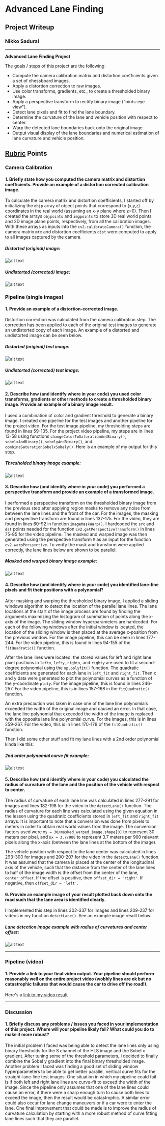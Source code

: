 # **Advanced Lane Finding**

## Project Writeup

### Nikko Sadural

---

**Advanced Lane Finding Project**

The goals / steps of this project are the following:

* Compute the camera calibration matrix and distortion coefficients given a set of chessboard images.
* Apply a distortion correction to raw images.
* Use color transforms, gradients, etc., to create a thresholded binary image.
* Apply a perspective transform to rectify binary image ("birds-eye view").
* Detect lane pixels and fit to find the lane boundary.
* Determine the curvature of the lane and vehicle position with respect to center.
* Warp the detected lane boundaries back onto the original image.
* Output visual display of the lane boundaries and numerical estimation of lane curvature and vehicle position.

[//]: # (Image References)

[image1]: ./camera_cal/calibration2.jpg
[image2]: ./_calibration2_undistorted.jpg
[image3]: ./test_images/straight_lines2.jpg
[image4]: ./output_images/_undist_3.jpg
[image5]: ./output_images/_combined_binary255_3.jpg
[image6]: ./output_images/_warp_binary255_3.jpg
[image7]: ./output_images/_polyfit_7.jpg
[image8]: ./output_images/_final_image_7.jpg
[video1]: ./output_images/project_video_output.mp4

## [Rubric](https://review.udacity.com/#!/rubrics/571/view) Points

### Camera Calibration

#### 1. Briefly state how you computed the camera matrix and distortion coefficients. Provide an example of a distortion corrected calibration image.

To calculate the camera matrix and distortion coefficients, I started off by initializing the `objp` array of object points that correspond to (x,y,z) coordinates in the real world (assuming an x-y plane where z=0). Then I created the arrays `objpoints` and `imgpoints` to store 3D real world points and 2D image plane points, respectively, from all the calibration images. With these arrays as inputs into the `cv2.calibrateCamera()` function, the camera matrix `mtx` and distortion coefficients `dist` were computed to apply to all images captured by the camera.

##### Distorted (original) image:
![alt text][image1]

##### Undistorted (corrected) image:
![alt text][image2]

### Pipeline (single images)

#### 1. Provide an example of a distortion-corrected image.

Distortion correction was calculated from the camera calibration step. The correction has been applied to each of the original test images to generate an undistorted copy of each image. An example of a distorted and undistorted image can be seen below.

##### Distorted (original) test image:
![alt text][image3]

##### Undistorted (corrected) test image:
![alt text][image4]

#### 2. Describe how (and identify where in your code) you used color transforms, gradients or other methods to create a thresholded binary image.  Provide an example of a binary image result.

I used a combination of color and gradient threshold to generate a binary image. I created one pipeline for the test images and another pipeline for the project video. For the test image pipeline, my thresholding steps are found in lines 59-135. For the project video pipeline, my steps are in lines 13-58 using functions `changeColorToSaturationAndBinary()`, `sobelxAndBinary()`, `sobelyAndBinary()`, and `combineSaturationSobelxSobely()`. Here is an example of my output for this step.

##### Thresholded binary image example:
![alt text][image5]

#### 3. Describe how (and identify where in your code) you performed a perspective transform and provide an example of a transformed image.

I performed a perspective transform on the thresholded binary image from the previous step after applying region masks to remove any noise from between the lane lines and the front of the car. For the images, the masking and perspective transform are found in lines 137-175. For the video, they are found in lines 60-92 in function `imageMaskWarp()`. I hardcoded the `src` and `dst` points needed for the function `cv2.getPerspectiveTransform()` in lines 75-85 for the video pipeline. The masked and warped image was then generated using the perspective transform `M` as an input for the function `cv2.warpPerspective`. To verify the mask and transform were applied correctly, the lane lines below are shown to be parallel.

##### Masked and warped binary image example:
![alt text][image6]

#### 4. Describe how (and identify where in your code) you identified lane-line pixels and fit their positions with a polynomial?

After masking and warping the thresholded binary image, I applied a sliding windows algorithm to detect the location of the parallel lane lines. The lane locations at the start of the image process are found by finding the arguments maximizing the histogram of summation of points along the x-axis of the image. The sliding window hyperparameters are hardcoded. For each of the following windows after the initial window is located, the location of the sliding window is then placed at the average x-position from the previous window. For the image pipeline, this can be seen in lines 177-244. For the video pipeline, this is found in lines 94-155 of the `fitQuadratic()` function.

After the lane lines were located, the stored values for left and right lane pixel positions in `leftx`, `lefty`, `rightx`, and `righty` are used to fit a second-degree polynomial using the `np.polyfit()` function. The quadratic coefficients are generated for each lane in `left_fit` and `right_fit`. Then x and y data were generated to plot the polynomial curves as a function of the y-coordinate `ploty`. For the image pipeline, this is found in lines 246-257. For the video pipeline, this is in lines 157-168 in the `fitQuadratic()` function.

An extra precaution was taken in case one of the lane line polynomials exceeded the width of the original image and caused an error. In that case, the lane line polynomial that exceeded the width of the image is replaced with the opposite lane line polynomial curve. For the images, this is in lines 259-267. For the video, this is in lines 170-178 of the `fitQuadratic()` function.

Then I did some other stuff and fit my lane lines with a 2nd order polynomial kinda like this:

##### 2nd order polynomial curve fit example:
![alt text][image7]

#### 5. Describe how (and identify where in your code) you calculated the radius of curvature of the lane and the position of the vehicle with respect to center.

The radius of curvature of each lane line was calculated in lines 277-291 for images and lines 182-198 for the video in the `detectLane()` function. The radius of curvature for each line was calculated using the given equation in the lesson using the quadratic coefficients stored in `left_fit` and `right_fit` arrays. It is important to note that a conversion was done from pixels to meters in order to obtain real world values from the image. The conversion factors used were `my = 30/masked_warped_image.shape[0]` to represent 30 meters per pixel, and `mx = 3.7/900` to represent 3.7 meters per 900 relevant pixels along the x-axis (between the lane lines at the bottom of the image).

The vehicle position with respect to the lane center was calculated in lines 293-300 for images and 200-207 for the video in the `detectLane()` function. It was assumed that the camera is placed at the center of the longitudinal axis of the vehicle, such that the distance from the center of the lane lines to half of the image width is the offset from the center of the lane, `center_offset`. If the offset is positive, then `offset_dir = 'right'`. If negative, then `offset_dir = 'left'`.

#### 6. Provide an example image of your result plotted back down onto the road such that the lane area is identified clearly.

I implemented this step in lines 302-337 for images and lines 209-237 for videos in my function `detectLane()`. See an example image result below.

##### Lane detection image example with radius of curvatures and center offset:
![alt text][image8]

---

### Pipeline (video)

#### 1. Provide a link to your final video output.  Your pipeline should perform reasonably well on the entire project video (wobbly lines are ok but no catastrophic failures that would cause the car to drive off the road!).

Here's a [link to my video result][video1]

---

### Discussion

#### 1. Briefly discuss any problems / issues you faced in your implementation of this project.  Where will your pipeline likely fail?  What could you do to make it more robust?

The initial problem I faced was being able to detect the lane lines only using binary thresholds for the S channel of the HLS image and the Sobel x gradient. After tuning some of the threshold parameters, I decided to finally combine the Sobel y gradient into the final binary thresholded image. Another problem I faced was finding a good set of sliding window hyperparameters to be able to get better parallel, vertical curve fits for the straight-lane-line test images. One situation in which my pipeline could fail is if both left and right lane lines are curve-fit to exceed the width of the image. Since the pipeline only assumes that one of the lane lines could cause an error, if there were a sharp enough turn to cause both lines to exceed the image, then the result would be catastrophic. A similar error could also occur for lane change maneuvers or if a car were to enter the lane. One final improvement that could be made is to improve the radius of curvature calculation by starting with a more robust method of curve fitting lane lines such that they are parallel.
